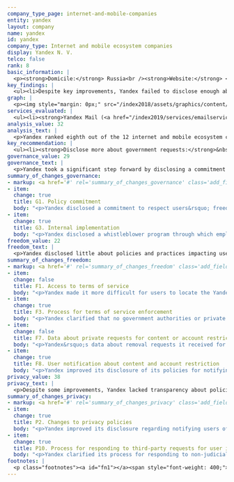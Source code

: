 ```yaml
---
company_type_page: internet-and-mobile-companies
entity: yandex
layout: company
name: yandex
id: yandex
company_type: Internet and mobile ecosystem companies
display: Yandex N. V.
telco: false
rank: 8
basic_information: | 
  <p><strong>Domicile:</strong> Russia<br /><strong>Website:</strong> <a href="https://www.yandex.com">www.yandex.com</a><br /><strong>Download company report:</strong> <a href="/index2019/assets/static/download/Yandex2019.pdf">English</a> | <a href="/index2019/assets/static/download/RDR2019_yandex_russian.pdf">Русский</a></p>
key_findings: | 
  <ul><li>Despite key improvements, Yandex failed to disclose enough about policies affecting users&rsquo; freedom of expression and privacy.</li><li>It made notable strides by publishing a formal commitment to respect users&rsquo; freedom of expression and privacy rights, but otherwise lacked evidence of strong governance and oversight over human rights commitments across the company&rsquo;s operations.</li><li>Yandex disclosed almost nothing about how it handles government demands to restrict content or to hand over user data, although there are no legal barriers to disclosing at least some information about its processes for responding to these types of requests.</li></ul>
graph: | 
  <p><img style="margin: 0px;" src="/index2018/assets/graphics/content/scores_company8.png" /></p>
services_evaluated: | 
  <ul><li><strong>Yandex Mail (<a href="/index2019/services/emailservice/">Email</a>)</strong></li><li><strong>Yandex Search (<a href="/index2019/services/search/">Search engine</a>)</strong></li><li><strong>Yandex Disk (<a href="/index2019/services/cloudservices/">Cloud service</a>)</strong></li></ul>
analysis_value: 32
analysis_text: | 
  <p>Yandex ranked eighth out of the 12 internet and mobile ecosystem companies evaluated, disclosing little about its policies and practices affecting freedom of expression and privacy.<a href="#fn1"><sup><strong>1</strong></sup></a> The company made some substantive improvements, including by publishing a commitment to respect users&rsquo; freedom of expression and privacy rights. It also improved its disclosure of policies affecting users&rsquo; freedom of expression and privacy rights, but still lagged behind most other internet and mobile ecosystem companies evaluated. It disclosed almost nothing about government requests it receives for user information, and its disclosure of its freedom of expression policies lagged behind its Russian peer, Mail.Ru. While Yandex operates in an increasingly restrictive internet environment that discourages companies from publicly committing to protect human rights, the company could still be more transparent about key policies affecting users&rsquo; freedom of expression and privacy.<br /><br /></p><hr /><p><br /><strong>Yandex N.V.</strong> provides a range of internet-based services in Russia and internationally, with products and services that include Yandex Search, the largest search engine in Russia, and email, cloud storage, and maps.</p><p><strong>Market cap:</strong> USD 12.4 billion<a href="#fn2"><sup><strong>2</strong></sup></a><br /><strong>NasdaqGS:</strong> YNDX</p>
key_recommendation: | 
  <ul><li><strong>Disclose more about government requests:</strong>&nbsp;Yandex should disclose data about how it responds to government requests to remove content or deactivate accounts, and to hand over user data.</li><li><strong>Improve governance oversight:</strong>&nbsp;Yandex should put processes in place to strengthen institutional oversight over freedom of expression and privacy issues at the company.</li><li><strong>Clarify handling of user information:</strong>&nbsp;Yandex should disclose more about its handling of user information and its policies to keep user information secure.</li></ul>
governance_value: 29
governance_text: | 
  <p>Yandex took a significant step forward by disclosing a commitment to respect users&rsquo; freedom of expression and privacy rights in accordance with international human rights standards (G1), but otherwise had weak disclosure of its governance and oversight over human rights issues, scoring below most of the internet and mobile ecosystem companies evaluated.<a href="#fn3"><sup><strong>3</strong></sup></a> It disclosed little about whether it carries out human rights due diligence&mdash;although it revealed that it considers how laws affect privacy in the jurisdictions where it operates (G4). Yandex disclosed that it provides a mechanism for users to submit freedom of expression and privacy related complaints, however, it failed to disclose its procedures for providing remedy (G6).</p>
summary_of_changes_governance:
- markup: <a href='#' rel='summary_of_changes_governance' class='add_fieldset dashicons-before dashicons-plus'><span>Add fieldset</span></a>
- item:
  change: true
  title: G1. Policy commitment
  body: "<p>Yandex disclosed a commitment to respect users&rsquo; freedom of expression and privacy rights in accordance with international human rights standards.</p>"
- item:
  change: true
  title: G3. Internal implementation
  body: "<p>Yandex disclosed a whistleblower program through which employees can report concerns related to freedom of expression and privacy.</p>"
freedom_value: 22
freedom_text: | 
  <p>Yandex disclosed little about policies and practices impacting users&rsquo; freedom of expression. The terms of service for Yandex Disk were easy to find, but not for Yandex Search, and its terms for Yandex Mail were more difficult to find than in the previous year (F1). These terms did not clarify if and how users would be notified of changes (F2). The company also lacked clear and comprehensive disclosure about the rules and how they are enforced, although it clarified that no government authorities or private entities receive priority consideration when flagging content to be restricted for violating the company&rsquo;s rules (F3). It also failed to disclose any data about actions it took to enforce its rules (F4).</p><p>Yandex disclosed some information about how it handles government and private requests to restrict content or accounts (F5-F7), although this disclosure was minimal. The company disclosed limited information about its process for responding to government and private requests for content and account restrictions (F5), and published no data on the number of government and private requests it receives or complies with (F6, F7). While Yandex had published some information about the content removed as a result of requests made under Russia's Right to Be Forgotten Law, it lost points since this information is now outdated (F7).</p>
summary_of_changes_freedom:
- markup: <a href='#' rel='summary_of_changes_freedom' class='add_fieldset dashicons-before dashicons-plus'><span>Add fieldset</span></a>
- item:
  change: false
  title: F1. Access to terms of service
  body: "<p>Yandex made it more difficult for users to locate the Yandex Mail terms of service.</p>"
- item:
  change: true
  title: F3. Process for terms of service enforcement
  body: "<p>Yandex clarified that no government authorities or private entities receive priority consideration when flagging content to be restricted for violating the rules on Yandex Search.</p>"
- item:
  change: false
  title: F7. Data about private requests for content or account restriction
  body: "<p>Yandex&rsquo;s data about removal requests it received for Yandex Search through Russia&rsquo;s Right to be Forgotten law was outdated.</p>"
- item:
  change: true
  title: F8. User notification about content and account restriction
  body: "<p>Yandex improved its disclosure of its policies for notifying users when it restricts their accounts on Yandex Mail and Yandex Disk.</p>"
privacy_value: 38
privacy_text: | 
  <p>Despite some improvements, Yandex lacked transparency about policies affecting privacy in key areas. The company was especially opaque about how it handles user information. It revealed some information about what types of user data it collects (P3), shares (P4), and for what purpose (P5), but it revealed nothing about its data retention policies (P6), or if users can obtain a copy of the information the company holds about them (P8). It also failed to disclose whether and how it tracks users across the internet (P9). However, while Yandex lacked clarity about what options users have to control what data the company collects and shares about them, it was one of the few companies to disclose options users have to control how their data is used for targeted advertising (P7).</p><p>Yandex disclosed almost nothing about how it handles third-party requests for user information (P10-P12). The company earned some credit for improving its disclosure of how it responds to government requests for user data, but its disclosure about private requests was less clear (P10). It provided no data about these types of requests that it received and with which it complied (P11). Since Russian authorities may have direct access to communications data, companies may not be aware of the frequency or scope of user information accessed by authorities.<a href="#fn4"><sup><strong>4</strong></sup></a> Still, it could disclose its processes for dealing with government requests in the cases they occur.</p><p>On a positive note, Yandex had stronger disclosure of its security policies than most internet and mobile ecosystem companies (P13-P18). It received the second-highest score after Apple for its disclosure of its encryption policies (P16), and provided relatively strong disclosure about its bug bounty program for addressing security vulnerabilities (P14). Like most of its peers, Yandex provided no information about how it responds to data breaches (P15).</p>
summary_of_changes_privacy:
- markup: <a href='#' rel='summary_of_changes_privacy' class='add_fieldset dashicons-before dashicons-plus'><span>Add fieldset</span></a>
- item:
  change: true
  title: P2. Changes to privacy policies
  body: "<p>Yandex improved its disclosure regarding notifying users of changes to its privacy policies.</p>"
- item:
  change: true
  title: P10. Process for responding to third-party requests for user information
  body: "<p>Yandex clarified its process for responding to non-judicial government requests and disclosed a commitment to carry out due diligence on government requests for user data before deciding how to respond.</p>"
footnotes: | 
  <p class="footnotes"><a id="fn1"></a><span style="font-weight: 400;">[1]</span> The research period for the 2019 Index ran from January 13, 2018 to February 8, 2019. Policies that came into effect after February 8, 2019 were not evaluated in this Index.</p><p class="footnotes"><a id="fn2"></a><span style="font-weight: 400;">[2]</span> Bloomberg Markets, Accessed April 18, 2019, <a href="https://www.bloomberg.com/quote/YNDX:US">www.bloomberg.com/quote/YNDX:US</a>&nbsp;</p><p class="footnotes"><a id="fn3"></a><span style="font-weight: 400;">[3]</span> &ldquo;About Yandex,&rdquo; <a href="https://yandex.com/company/general_info/yandex_today">yandex.com/company/general_info/yandex_today</a> &nbsp;</p><p class="footnotes"><a id="fn4"></a><span style="font-weight: 400;">[4]</span> Andrei Soldatov and Irina Borogan, &ldquo;Inside the Red Web: Russia&rsquo;s Back Door onto the Internet &ndash; Extract,&rdquo; The Guardian, September 8, 2015, <a href="http://www.theguardian.com/world/2015/sep/08/red-web-book-russia-internet">www.theguardian.com/world/2015/sep/08/red-web-book-russia-internet</a>&nbsp;</p>
---
```

